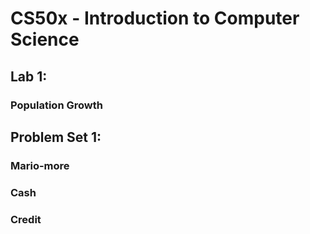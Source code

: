 <h1>CS50x - Introduction to Computer Science</h1>
<h2>Lab 1:</h2>
<h3>Population Growth</h3>
<h2>Problem Set 1:</h2>
<h3>Mario-more</h3>
<h3>Cash</h3>
<h3>Credit</h3>

